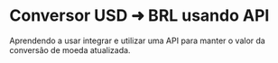# Conversor USD ➜ BRL usando API

Aprendendo a usar integrar e utilizar uma API para manter o valor da conversão de moeda atualizada.
